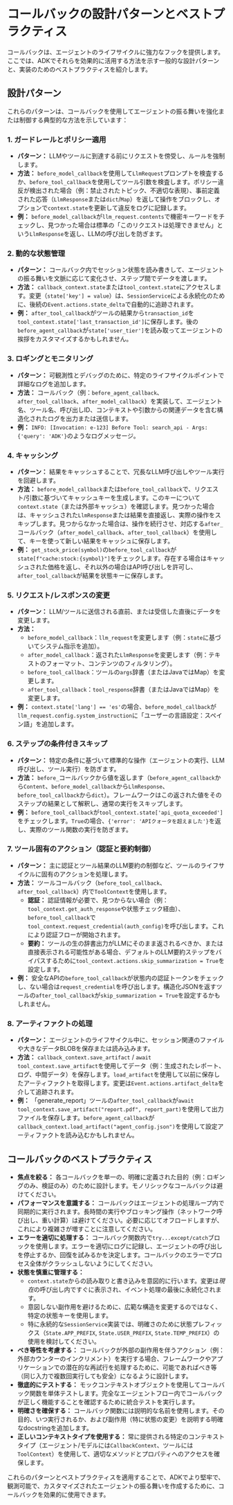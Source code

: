 # コールバックの設計パターンとベストプラクティス

コールバックは、エージェントのライフサイクルに強力なフックを提供します。ここでは、ADKでそれらを効果的に活用する方法を示す一般的な設計パターンと、実装のためのベストプラクティスを紹介します。

## 設計パターン

これらのパターンは、コールバックを使用してエージェントの振る舞いを強化または制御する典型的な方法を示しています：

### 1. ガードレールとポリシー適用

*   **パターン：** LLMやツールに到達する前にリクエストを傍受し、ルールを強制します。
*   **方法：** `before_model_callback`を使用して`LlmRequest`プロンプトを検査するか、`before_tool_callback`を使用してツール引数を検査します。ポリシー違反が検出された場合（例：禁止されたトピック、不適切な表現）、事前定義された応答（`LlmResponse`または`dict`/`Map`）を返して操作をブロックし、オプションで`context.state`を更新して違反をログに記録します。
*   **例：** `before_model_callback`が`llm_request.contents`で機密キーワードをチェックし、見つかった場合は標準の「このリクエストは処理できません」という`LlmResponse`を返し、LLMの呼び出しを防ぎます。

### 2. 動的な状態管理

*   **パターン：** コールバック内でセッション状態を読み書きして、エージェントの振る舞いを文脈に応じて変化させ、ステップ間でデータを渡します。
*   **方法：** `callback_context.state`または`tool_context.state`にアクセスします。変更（`state['key'] = value`）は、`SessionService`による永続化のために、後続の`Event.actions.state_delta`で自動的に追跡されます。
*   **例：** `after_tool_callback`がツールの結果から`transaction_id`を`tool_context.state['last_transaction_id']`に保存します。後の`before_agent_callback`が`state['user_tier']`を読み取ってエージェントの挨拶をカスタマイズするかもしれません。

### 3. ロギングとモニタリング

*   **パターン：** 可観測性とデバッグのために、特定のライフサイクルポイントで詳細なログを追加します。
*   **方法：** コールバック（例：`before_agent_callback`、`after_tool_callback`、`after_model_callback`）を実装して、エージェント名、ツール名、呼び出しID、コンテキストや引数からの関連データを含む構造化されたログを出力または送信します。
*   **例：** `INFO: [Invocation: e-123] Before Tool: search_api - Args: {'query': 'ADK'}`のようなログメッセージ。

### 4. キャッシング

*   **パターン：** 結果をキャッシュすることで、冗長なLLM呼び出しやツール実行を回避します。
*   **方法：** `before_model_callback`または`before_tool_callback`で、リクエスト/引数に基づいてキャッシュキーを生成します。このキーについて`context.state`（または外部キャッシュ）を確認します。見つかった場合は、キャッシュされた`LlmResponse`または結果を直接返し、実際の操作をスキップします。見つからなかった場合は、操作を続行させ、対応する`after_`コールバック（`after_model_callback`、`after_tool_callback`）を使用して、キーを使って新しい結果をキャッシュに保存します。
*   **例：** `get_stock_price(symbol)`の`before_tool_callback`が`state[f"cache:stock:{symbol}"]`をチェックします。存在する場合はキャッシュされた価格を返し、それ以外の場合はAPI呼び出しを許可し、`after_tool_callback`が結果を状態キーに保存します。

### 5. リクエスト/レスポンスの変更

*   **パターン：** LLM/ツールに送信される直前、または受信した直後にデータを変更します。
*   **方法：**
    *   `before_model_callback`：`llm_request`を変更します（例：`state`に基づいてシステム指示を追加）。
    *   `after_model_callback`：返された`LlmResponse`を変更します（例：テキストのフォーマット、コンテンツのフィルタリング）。
    *   `before_tool_callback`：ツールの`args`辞書（またはJavaではMap）を変更します。
    *   `after_tool_callback`：`tool_response`辞書（またはJavaではMap）を変更します。
*   **例：** `context.state['lang'] == 'es'`の場合、`before_model_callback`が`llm_request.config.system_instruction`に「ユーザーの言語設定：スペイン語」を追加します。

### 6. ステップの条件付きスキップ

*   **パターン：** 特定の条件に基づいて標準的な操作（エージェントの実行、LLM呼び出し、ツール実行）を防ぎます。
*   **方法：** `before_`コールバックから値を返します（`before_agent_callback`から`Content`、`before_model_callback`から`LlmResponse`、`before_tool_callback`から`dict`）。フレームワークはこの返された値をそのステップの結果として解釈し、通常の実行をスキップします。
*   **例：** `before_tool_callback`が`tool_context.state['api_quota_exceeded']`をチェックします。`True`の場合、`{'error': 'APIクォータを超えました'}`を返し、実際のツール関数の実行を防ぎます。

### 7. ツール固有のアクション（認証と要約制御）

*   **パターン：** 主に認証とツール結果のLLM要約の制御など、ツールのライフサイクルに固有のアクションを処理します。
*   **方法：** ツールコールバック（`before_tool_callback`、`after_tool_callback`）内で`ToolContext`を使用します。
    *   **認証：** 認証情報が必要で、見つからない場合（例：`tool_context.get_auth_response`や状態チェック経由）、`before_tool_callback`で`tool_context.request_credential(auth_config)`を呼び出します。これにより認証フローが開始されます。
    *   **要約：** ツールの生の辞書出力がLLMにそのまま返されるべきか、または直接表示される可能性がある場合、デフォルトのLLM要約ステップをバイパスするために`tool_context.actions.skip_summarization = True`を設定します。
*   **例：** 安全なAPIの`before_tool_callback`が状態内の認証トークンをチェックし、ない場合は`request_credential`を呼び出します。構造化JSONを返すツールの`after_tool_callback`が`skip_summarization = True`を設定するかもしれません。

### 8. アーティファクトの処理

*   **パターン：** エージェントのライフサイクル中に、セッション関連のファイルや大きなデータBLOBを保存または読み込みます。
*   **方法：** `callback_context.save_artifact` / `await tool_context.save_artifact`を使用してデータ（例：生成されたレポート、ログ、中間データ）を保存します。`load_artifact`を使用して以前に保存したアーティファクトを取得します。変更は`Event.actions.artifact_delta`を介して追跡されます。
*   **例：** 「generate_report」ツールの`after_tool_callback`が`await tool_context.save_artifact("report.pdf", report_part)`を使用して出力ファイルを保存します。`before_agent_callback`が`callback_context.load_artifact("agent_config.json")`を使用して設定アーティファクトを読み込むかもしれません。

## コールバックのベストプラクティス

*   **焦点を絞る：** 各コールバックを単一の、明確に定義された目的（例：ロギングのみ、検証のみ）のために設計します。モノリシックなコールバックは避けてください。
*   **パフォーマンスを意識する：** コールバックはエージェントの処理ループ内で同期的に実行されます。長時間の実行やブロッキング操作（ネットワーク呼び出し、重い計算）は避けてください。必要に応じてオフロードしますが、これにより複雑さが増すことに注意してください。
*   **エラーを適切に処理する：** コールバック関数内で`try...except/catch`ブロックを使用します。エラーを適切にログに記録し、エージェントの呼び出しを停止するか、回復を試みるかを決定します。コールバックのエラーでプロセス全体がクラッシュしないようにしてください。
*   **状態を慎重に管理する：**
    *   `context.state`からの読み取りと書き込みを意図的に行います。変更は*現在*の呼び出し内ですぐに表示され、イベント処理の最後に永続化されます。
    *   意図しない副作用を避けるために、広範な構造を変更するのではなく、特定の状態キーを使用します。
    *   特に永続的な`SessionService`実装では、明確さのために状態プレフィックス（`State.APP_PREFIX`, `State.USER_PREFIX`, `State.TEMP_PREFIX`）の使用を検討してください。
*   **べき等性を考慮する：** コールバックが外部の副作用を伴うアクション（例：外部カウンターのインクリメント）を実行する場合、フレームワークやアプリケーションでの潜在的な再試行を処理するために、可能であればべき等（同じ入力で複数回実行しても安全）になるように設計します。
*   **徹底的にテストする：** モックコンテキストオブジェクトを使用してコールバック関数を単体テストします。完全なエージェントフロー内でコールバックが正しく機能することを確認するために統合テストを実行します。
*   **明確さを確保する：** コールバック関数には説明的な名前を使用します。その目的、いつ実行されるか、および副作用（特に状態の変更）を説明する明確なdocstringを追加します。
*   **正しいコンテキストタイプを使用する：** 常に提供される特定のコンテキストタイプ（エージェント/モデルには`CallbackContext`、ツールには`ToolContext`）を使用して、適切なメソッドとプロパティへのアクセスを確保します。

これらのパターンとベストプラクティスを適用することで、ADKでより堅牢で、観測可能で、カスタマイズされたエージェントの振る舞いを作成するために、コールバックを効果的に使用できます。